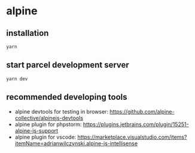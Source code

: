 # alpine

## installation
    yarn

## start parcel development server
    yarn dev
## recommended developing tools
- alpine devtools for testing in browser: https://github.com/alpine-collective/alpinejs-devtools
- alpine plugin for phpstorm: https://plugins.jetbrains.com/plugin/15251-alpine-js-support
- alpine plugin for vscode: https://marketplace.visualstudio.com/items?itemName=adrianwilczynski.alpine-js-intellisense
